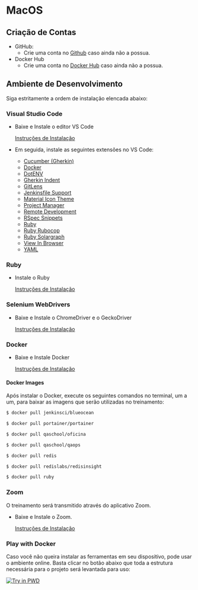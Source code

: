 # MacOS

## Criação de Contas

* GitHub:
  * Crie uma conta no [Github](https://github.com) caso ainda não a possua.
* Docker Hub
  * Crie uma conta no [Docker Hub](https://hub.docker.com) caso ainda não a possua.

## Ambiente de Desenvolvimento

Siga estritamente a ordem de instalação elencada abaixo:

### Visual Studio Code

* Baixe e Instale o editor VS Code

  [Instruções de Instalação](./vscode/README.md)

* Em seguida, instale as seguintes extensões no VS Code:
  * [Cucumber (Gherkin)](https://marketplace.visualstudio.com/items?itemName=alexkrechik.cucumberautocomplete)
  * [Docker](https://marketplace.visualstudio.com/items?itemName=ms-azuretools.vscode-docker)
  * [DotENV](https://marketplace.visualstudio.com/items?itemName=mikestead.dotenv)
  * [Gherkin Indent](https://marketplace.visualstudio.com/items?itemName=AravindKumar.gherkin-indent)
  * [GitLens](https://marketplace.visualstudio.com/items?itemName=eamodio.gitlens)
  * [Jenkinsfile Support](https://marketplace.visualstudio.com/items?itemName=secanis.jenkinsfile-support)
  * [Material Icon Theme](https://marketplace.visualstudio.com/items?itemName=PKief.material-icon-theme)
  * [Project Manager](https://marketplace.visualstudio.com/items?itemName=alefragnani.project-manager)
  * [Remote Development](https://marketplace.visualstudio.com/items?itemName=ms-vscode-remote.vscode-remote-extensionpack)
  * [RSpec Snippets](https://marketplace.visualstudio.com/items?itemName=karunamurti.rspec-snippets)
  * [Ruby](https://marketplace.visualstudio.com/items?itemName=rebornix.Ruby)
  * [Ruby Rubocop](https://marketplace.visualstudio.com/items?itemName=misogi.ruby-rubocop)
  * [Ruby Solargraph](https://marketplace.visualstudio.com/items?itemName=castwide.solargraph)
  * [View In Browser](https://marketplace.visualstudio.com/items?itemName=qinjia.view-in-browser)
  * [YAML](https://marketplace.visualstudio.com/items?itemName=redhat.vscode-yaml)

### Ruby

* Instale o Ruby

  [Instruções de Instalação](./ruby/README.md)

### Selenium WebDrivers

* Baixe e Instale o ChromeDriver e o GeckoDriver

  [Instruções de Instalação](./selenium/README.md)

### Docker

* Baixe e Instale Docker

  [Instruções de Instalação](./docker/README.md)

#### Docker Images

Após instalar o Docker, execute os seguintes comandos no terminal, um a um, para baixar as imagens que serão utilizadas no treinamento:

```bash
$ docker pull jenkinsci/blueocean
```

```bash
$ docker pull portainer/portainer
```

```bash
$ docker pull qaschool/oficina
```

```bash
$ docker pull qaschool/qaops
```

```bash
$ docker pull redis
```

```bash
$ docker pull redislabs/redisinsight
```

```bash
$ docker pull ruby
```

### Zoom

O treinamento será transmitido através do aplicativo Zoom.

* Baixe e Instale o Zoom.

  [Instruções de Instalação](./zoom/README.md)

### Play with Docker

Caso você não queira instalar as ferramentas em seu dispositivo, pode usar o ambiente online. Basta clicar no botão abaixo que toda a estrutura necessária para o projeto será levantada para uso:

[![Try in PWD](https://raw.githubusercontent.com/play-with-docker/stacks/master/assets/images/button.png)](https://labs.play-with-docker.com/?stack=https://raw.githubusercontent.com/qaschoolbr/cucumber/master/qaops-stack.yml)
